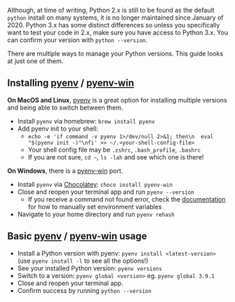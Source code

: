 Although, at time of writing, Python 2.x is still to be found as the default `python` install on many systems, it is no longer maintained since January of 2020. Python 3.x has some distinct differences so unless you specifically want to test your code in 2.x, make sure you have access to Python 3.x. You can confirm your version with `python --version`.

There are multiple ways to manage your Python versions. This guide looks at just one of them.

## Installing [pyenv](https://github.com/pyenv/pyenv) / [pyenv-win](https://github.com/pyenv-win/pyenv-win)
**On MacOS and Linux**, [pyenv](https://github.com/pyenv/pyenv) is a great option for installing multiple versions and being able to switch between them.
- Install `pyenv` via homebrew: `brew install pyenv`
- Add pyenv init to your shell:
    - `echo -e 'if command -v pyenv 1>/dev/null 2>&1; then\n  eval "$(pyenv init -)"\nfi' >> ~/.<your-shell-config-file>`
    - Your shell config file may be `.zshrc`, `.bash_profile`, `.bashrc`
    - If you are not sure, `cd ~`, `ls -lah` and see which one is there!

**On Windows**, there is a [pyenv-win](https://github.com/pyenv-win/pyenv-win) port.
- Install `pyenv` via [Chocolatey](https://chocolatey.org/): `choco install pyenv-win`
- Close and reopen your terminal app and run `pyenv --version`
    - If you receive a command not found error, check the [documentation](https://github.com/pyenv-win/pyenv-win) for how to manually set environment variables
- Navigate to your home directory and run `pyenv rehash`

## Basic [pyenv](https://github.com/pyenv/pyenv) / [pyenv-win](https://github.com/pyenv-win/pyenv-win) usage
- Install a Python version with pyenv: `pyenv install <latest-version>` (use `pyenv install -l` to see all the options!)
- See your installed Python version: `pyenv versions`
- Switch to a version: `pyenv global <version>` eg. `pyenv global 3.9.1`
- Close and reopen your terminal app.
- Confirm success by running `python --version`
